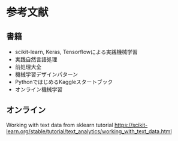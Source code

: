 # 参考文献

## 書籍

* scikit-learn, Keras, Tensorflowによる実践機械学習
* 実践自然言語処理
* 前処理大全
* 機械学習デザインパターン
* PythonではじめるKaggleスタートブック
* オンライン機械学習

## オンライン

Working with text data from sklearn tutorial
https://scikit-learn.org/stable/tutorial/text_analytics/working_with_text_data.html
